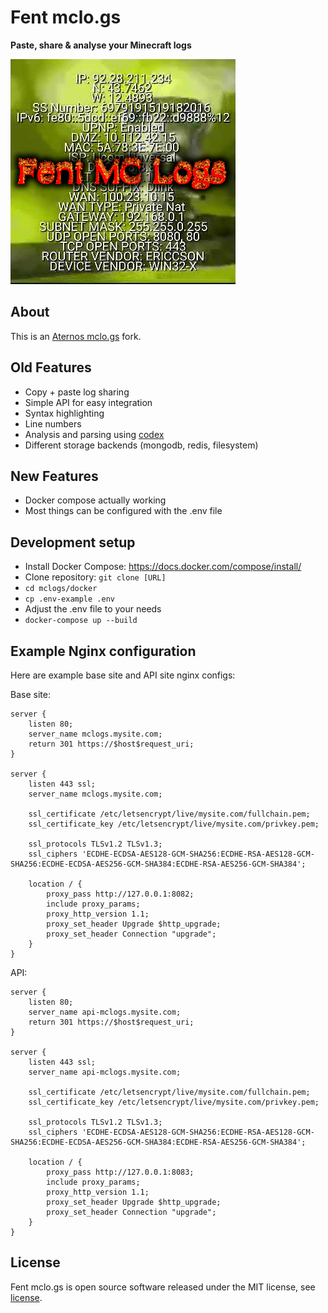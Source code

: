 # Fent mclo.gs
**Paste, share & analyse your Minecraft logs**

![logo](logo.png)

## About
This is an [Aternos mclo.gs](https://github.com/aternosorg/mclogs) fork.

## Old Features
* Copy + paste log sharing
* Simple API for easy integration
* Syntax highlighting
* Line numbers
* Analysis and parsing using [codex](https://github.com/aternosorg/codex-minecraft)
* Different storage backends (mongodb, redis, filesystem)

## New Features
* Docker compose actually working
* Most things can be configured with the .env file

## Development setup
* Install Docker Compose: https://docs.docker.com/compose/install/
* Clone repository: `git clone [URL]`
* `cd mclogs/docker`
* `cp .env-example .env`
* Adjust the .env file to your needs
* `docker-compose up --build`

## Example Nginx configuration
Here are example base site and API site nginx configs:

Base site:

```
server {
    listen 80;
    server_name mclogs.mysite.com;
    return 301 https://$host$request_uri;
}

server {
    listen 443 ssl;
    server_name mclogs.mysite.com;

    ssl_certificate /etc/letsencrypt/live/mysite.com/fullchain.pem;
    ssl_certificate_key /etc/letsencrypt/live/mysite.com/privkey.pem;

    ssl_protocols TLSv1.2 TLSv1.3;
    ssl_ciphers 'ECDHE-ECDSA-AES128-GCM-SHA256:ECDHE-RSA-AES128-GCM-SHA256:ECDHE-ECDSA-AES256-GCM-SHA384:ECDHE-RSA-AES256-GCM-SHA384';

    location / {
        proxy_pass http://127.0.0.1:8082;
        include proxy_params;
        proxy_http_version 1.1;
        proxy_set_header Upgrade $http_upgrade;
        proxy_set_header Connection "upgrade";
    }
}
```

API:
```
server {
    listen 80;
    server_name api-mclogs.mysite.com;
    return 301 https://$host$request_uri;
}

server {
    listen 443 ssl;
    server_name api-mclogs.mysite.com;

    ssl_certificate /etc/letsencrypt/live/mysite.com/fullchain.pem;
    ssl_certificate_key /etc/letsencrypt/live/mysite.com/privkey.pem;

    ssl_protocols TLSv1.2 TLSv1.3;
    ssl_ciphers 'ECDHE-ECDSA-AES128-GCM-SHA256:ECDHE-RSA-AES128-GCM-SHA256:ECDHE-ECDSA-AES256-GCM-SHA384:ECDHE-RSA-AES256-GCM-SHA384';

    location / {
        proxy_pass http://127.0.0.1:8083;
        include proxy_params;
        proxy_http_version 1.1;
        proxy_set_header Upgrade $http_upgrade;
        proxy_set_header Connection "upgrade";
    }
}
```

## License
Fent mclo.gs is open source software released under the MIT license, see [license](LICENSE).
